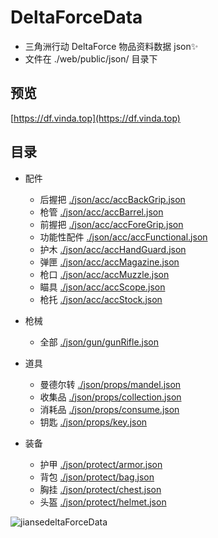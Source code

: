 # DeltaForceData

- 三角洲行动 DeltaForce 物品资料数据 json✨
- 文件在 ./web/public/json/ 目录下

## 预览

[https://df.vinda.top](https://df.vinda.top)

## 目录

- 配件
  - 后握把 [./json/acc/accBackGrip.json](https://github.com/jiansenc/DeltaForceData/blob/main/public/json/acc/accBackGrip.json)
  - 枪管 [./json/acc/accBarrel.json](https://github.com/jiansenc/DeltaForceData/blob/main/public/json/acc/accBarrel.json)
  - 前握把 [./json/acc/accForeGrip.json](https://github.com/jiansenc/DeltaForceData/blob/main/public/json/acc/accForeGrip.json)
  - 功能性配件 [./json/acc/accFunctional.json](https://github.com/jiansenc/DeltaForceData/blob/main/public/json/acc/accFunctional.json)
  - 护木 [./json/acc/accHandGuard.json](https://github.com/jiansenc/DeltaForceData/blob/main/public/json/acc/accHandGuard.json)
  - 弹匣 [./json/acc/accMagazine.json](https://github.com/jiansenc/DeltaForceData/blob/main/public/json/acc/accMagazine.json)
  - 枪口 [./json/acc/accMuzzle.json](https://github.com/jiansenc/DeltaForceData/blob/main/public/json/acc/accMuzzle.json)
  - 瞄具 [./json/acc/accScope.json](https://github.com/jiansenc/DeltaForceData/blob/main/public/json/acc/accScope.json)
  - 枪托 [./json/acc/accStock.json](https://github.com/jiansenc/DeltaForceData/blob/main/public/json/acc/accStock.json)
- 枪械
  - 全部 [./json/gun/gunRifle.json](https://github.com/jiansenc/DeltaForceData/blob/main/public/json/gun/gunRifle.json)
- 道具
  - 曼德尔转 [./json/props/mandel.json](https://github.com/jiansenc/DeltaForceData/blob/main/public/json/props/mandel.json)
  - 收集品 [./json/props/collection.json](https://github.com/jiansenc/DeltaForceData/blob/main/public/json/props/collection.json)
  - 消耗品 [./json/props/consume.json](https://github.com/jiansenc/DeltaForceData/blob/main/public/json/props/consume.json)
  - 钥匙 [./json/props/key.json](https://github.com/jiansenc/DeltaForceData/blob/main/public/json/props/key.json)
- 装备

  - 护甲 [./json/protect/armor.json](https://github.com/jiansenc/DeltaForceData/blob/main/public/json/protect/armor.json)
  - 背包 [./json/protect/bag.json](https://github.com/jiansenc/DeltaForceData/blob/main/public/json/protect/bag.json)
  - 胸挂 [./json/protect/chest.json](https://github.com/jiansenc/DeltaForceData/blob/main/public/json/protect/chest.json)
  - 头盔 [./json/protect/helmet.json](https://github.com/jiansenc/DeltaForceData/blob/main/public/json/protect/helmet.json)

![jiansedeltaForceData](https://count.getloli.com/@jiansedeltaForceData?name=jiansedeltaForceData&theme=normal-1&padding=7&offset=0&scale=1&pixelated=1&darkmode=auto)
